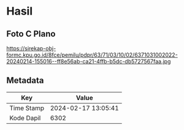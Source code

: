 # Hasil

## Foto C Plano

https://sirekap-obj-formc.kpu.go.id/8fce/pemilu/pdpr/63/71/03/10/02/6371031002022-20240214-155016--ff8e56ab-ca21-4ffb-b5dc-db5727567faa.jpg


## Metadata

| Key        | Value               |
| ---------- | ------------------- |
| Time Stamp | 2024-02-17 13:05:41 |
| Kode Dapil | 6302                |



